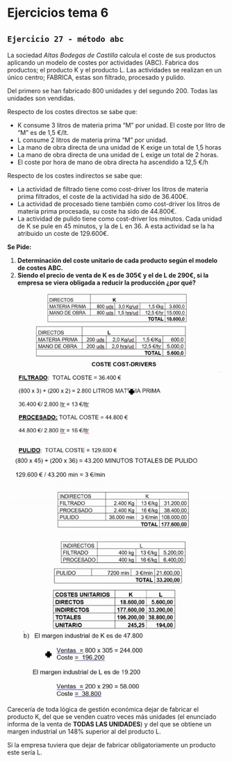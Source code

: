 # Ejercicios tema 6

## `Ejercicio 27 - método abc`

La sociedad *Altas Bodegas de Castilla* calcula el coste de sus productos aplicando un modelo de costes por actividades (ABC). Fabrica dos productos; el producto K y el producto L. Las actividades se realizan en un único centro; FABRICA, estas son filtrado, procesado y pulido.

Del primero se han fabricado 800 unidades y del segundo 200. Todas las unidades son vendidas.

Respecto de los costes directos se sabe que:

- K consume 3 litros de materia prima “M” por unidad. El coste por litro de “M” es de 1,5 €/lt.
- L consume 2 litros de materia prima “M” por unidad.
- La mano de obra directa de una unidad de K exige un total de 1,5 horas
- La mano de obra directa de una unidad de L exige un total de 2 horas.
- El coste por hora de mano de obra directa ha ascendido a 12,5 €/h

Respecto de los costes indirectos se sabe que:

- La actividad de filtrado tiene como cost-driver los litros de materia prima filtrados, el coste de la actividad ha sido de 36.400€.
- La actividad de procesado tiene también como cost-driver los litros de materia prima procesada, su coste ha sido de 44.800€.
- La actividad de pulido tiene como cost-driver los minutos. Cada unidad de K se pule en 45 minutos, y la de L en 36. A esta actividad se la ha atribuido un coste de 129.600€.

**Se Pide:**

1. **Determinación del coste unitario de cada producto según el modelo de costes ABC.**
2. **Siendo el precio de venta de K es de 305€ y el de L de 290€, si la empresa se viera obligada a reducir la producción ¿por qué?**

![img](../images/tema-6/ejs/27/solucion-1.png)
![img](../images/tema-6/ejs/27/solucion-2.png)
![img](../images/tema-6/ejs/27/solucion-3.png)
![img](../images/tema-6/ejs/27/solucion-4.png)
![img](../images/tema-6/ejs/27/solucion-5.png)
![img](../images/tema-6/ejs/27/solucion-6.png)
![img](../images/tema-6/ejs/27/solucion-7.png)

Carecería de toda lógica de gestión económica dejar de fabricar el producto K, del que se venden cuatro veces más unidades (el enunciado informa de la venta de **TODAS LAS UNIDADES**) y del que se obtiene un margen industrial un 148% superior al del producto L.

Si la empresa tuviera que dejar de fabricar obligatoriamente un producto este sería L.
